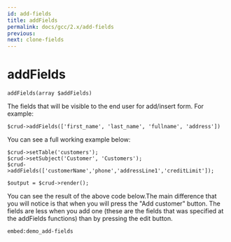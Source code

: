 ```yaml
---
id: add-fields
title: addFields
permalink: docs/gcc/2.x/add-fields
previous: 
next: clone-fields
---
```


# addFields
<pre><code class="language-php">addFields(array $addFields)</code></pre>
The fields that will be visible to the end user for add/insert form. For example:

<pre><code class="language-php">$crud->addFields(['first_name', 'last_name', 'fullname', 'address'])</code></pre>

You can see a full working example below:
<pre><code class="language-php">$crud->setTable('customers');
$crud->setSubject('Customer', 'Customers');
$crud->addFields(['customerName','phone','addressLine1','creditLimit']);

$output = $crud->render();</code></pre>


You can see the result of the above code below.The main difference that you will notice is that when you will press the "Add customer" button. The fields are less when you add one (these are the fields that was specified at the addFields functions) than by pressing the edit button.

`embed:demo_add-fields`

